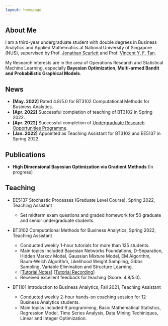 ```yaml
---
layout: homepage
---
```


## About Me

I am a third-year undergraduate student with double degrees in Business Analytics and Applied Mathematics at National University of Singapore (NUS), supervised by Prof. [Jonathan Scarlett](https://www.comp.nus.edu.sg/~scarlett/) and Prof. [Vincent Y. F. Tan](https://vyftan.github.io/). 

My Research interests are in the area of Operations Research and Statistical Machine Learning, especially **Bayesian Optimization, Multi-armed Bandit and Probabilistic Graphical Models**.



## News

- **[May. 2022]** Rated 4.8/5.0 for BT3102 Computational Methods for Business Analytics.
- **[Apr. 2022]** Successful completion of teaching of BT3102 in Spring 2022.
- **[Apr. 2022]** Successful completion of [Undergraduate Research Opportunities Programme](https://www.comp.nus.edu.sg/programmes/ug/project/urop/).
- **[Jan. 2022]** Appointed as Teaching Assistant for BT3102 and EE5137 in Spring 2022.



## Publications

- **High Dimensional Bayesian Optimization via Gradient Methods** (In progress)



## Teaching

- EE5137 Stochastic Processes (Graduate Level Course), Spring 2022, Teaching Assistant
  - Set midterm exam questions and graded homework for 50 graduate and senior undergraduate students. 

- BT3102 Computational Methods for Business Analytics, Spring 2022, Teaching Assistant
  - Conducted weekly 1-hour tutorials for more than 125 students.
  - Main topics included Bayesian Networks Foundations, D-Separation, Hidden Markov Model, Gaussian Mixture Model, EM Algorithm, Baum-Welch Algorithm, Likelihood Weight Sampling, Gibbs Sampling, Variable Elimination and Structure Learning.
  - [[Tutorial Notes](https://drive.google.com/file/d/14HlVE_Dj5k5b2AZfcius6i2_K778Ztt8/view?usp=sharing)] [[Tutorial Recording](https://www.youtube.com/playlist?list=PLYEmLA_7ilZNEjwvGUoszPzUOWqIDjUZI)]
  - Received excellent feedback for teaching (Score: 4.8/5.0).

- BT1101 Introduction to Business Analytics, Fall 2021, Teaching Assistant
  - Conducted weekly 2-hour hands-on coaching session for 12 Business Analytics students.
  - Main topics included R programming, Basic Mathematical Statistics, Regression Model, Time Series Analysis, Data Mining Techiniques, Linear and Integer Optimization.

